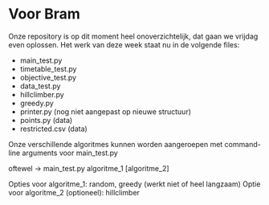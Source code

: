 # Voor Bram

Onze repository is op dit moment heel onoverzichtelijk, dat gaan we vrijdag even oplossen. Het werk van deze week staat nu in de volgende files:
- main_test.py
- timetable_test.py
- objective_test.py
- data_test.py
- hillclimber.py
- greedy.py
- printer.py (nog niet aangepast op nieuwe structuur)
- points.py (data)
- restricted.csv (data)

Onze verschillende algoritmes kunnen worden aangeroepen met command-line arguments voor main_test.py

oftewel -> main_test.py algoritme_1 [algoritme_2]


Opties voor algoritme_1: random, greedy (werkt niet of heel langzaam)
Optie voor algoritme_2 (optioneel): hillclimber 

